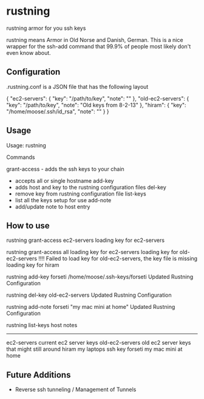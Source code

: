 rustning
========

rustning armor for you ssh keys

rustning means Armor in Old Norse and Danish, German. This is a nice wrapper 
for the ssh-add command that 99.9% of people most likely don't even know about.


## Configuration
.rustning.conf is a JSON file that has the following layout

{
    "ec2-servers": {
        "key": "/path/to/key",
        "note": ""
    },
    "old-ec2-servers": {
        "key": "/path/to/key",
        "note": "Old keys from 8-2-13"
    },
    "hiram": {
        "key": "/home/moose/.ssh/id_rsa",
        "note": ""
    }
}

## Usage

Usage: rustning <command> <args>

Commands

grant-access   - adds the ssh keys to your chain
   - accepts all or single hostname
add-key <hostname> <path-to-key>
   - adds host and key to the rustning configuration files
del-key <hostname>
   - remove key from rustning configuration file
list-keys
   - list all the keys setup for use
add-note <hostname> <note>
   - add/update note to host entry


## How to use

rustning grant-access ec2-servers
loading key for ec2-servers

rustning grant-access all
loading key for ec2-servers
loading key for old-ec2-servers
    !!!! Failed to load key for old-ec2-servers, the key file is missing
loading key for hiram

rustning add-key forseti /home/moose/.ssh-keys/forseti
Updated Rustning Configuration

rustning del-key old-ec2-servers
Updated Rustning Configuration

rustning add-note forseti "my mac mini at home"
Updated Rustning Configuration

rustning list-keys
host                notes
----                -----
ec2-servers         current ec2 server keys
old-ec2-servers     old ec2 server keys that might still around
hiram               my laptops ssh key
forseti             my mac mini at home


## Future Additions
* Reverse ssh tunneling / Management of Tunnels
